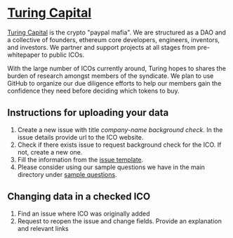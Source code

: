 # [Turing Capital](http://www.turing.capital/)

[Turing Capital](http://www.turing.capital/) is the crypto "paypal mafia". We are structured as a DAO and a collective of founders, ethereum core developers, engineers, inventors, and investors. We partner and support projects at all stages from pre-whitepaper to public ICOs.            
             
With the large number of ICOs currently around, Turing hopes to shares the burden of research amongst members of the syndicate. We plan to use GitHub to organize our due diligence efforts to help our members gain the confidence they need before deciding which tokens to buy.

## Instructions for uploading your data 
1. Create a new issue with title _company-name background check_. In the issue details provide url to the ICO website.
2. Check if there exists issue to request background check for the ICO. If not, create a new one.
3. Fill the information from the [issue template](https://github.com/turingcapital/diligence/blob/master/ISSUE_TEMPLATE.md). 
4. Please consider using our sample questions we have in the main directory under [sample questions](https://github.com/turingcapital/diligence/blob/master/sample_questions.md).

## Changing data in a checked ICO
1. Find an issue where ICO was originally added
2. Request to reopen the issue and change fields. Provide an explanation and relevant links
